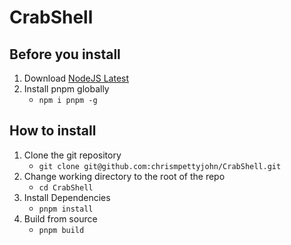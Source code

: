# CrabShell

## Before you install
1. Download [NodeJS Latest](https://nodejs.org/en/download)
2. Install pnpm globally 
    * `npm i pnpm -g`

## How to install
1. Clone the git repository
   * `git clone git@github.com:chrismpettyjohn/CrabShell.git`
2. Change working directory to the root of the repo 
   * `cd CrabShell`
3. Install Dependencies
   * `pnpm install`
4. Build from source
   * `pnpm build`
